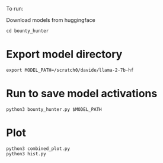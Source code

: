 To run:

Download models from huggingface

```
cd bounty_hunter
```
# Export model directory
```
export MODEL_PATH=/scratch0/davide/llama-2-7b-hf
```

# Run to save model activations
```
python3 bounty_hunter.py $MODEL_PATH
```

# Plot
```
python3 combined_plot.py
python3 hist.py
```
